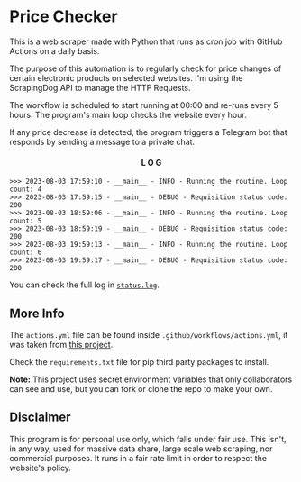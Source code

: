# Price Checker
This is a web scraper made with Python that runs as cron job with GitHub Actions on a daily basis.

The purpose of this automation is to regularly check for price changes of certain electronic products on selected websites. I'm using the ScrapingDog API to manage the HTTP Requests.

The workflow is scheduled to start running at 00:00 and re-runs every 5 hours. The program's main loop checks the website every hour.

If any price decrease is detected, the program triggers a Telegram bot that responds by sending a message to a private chat.

<div align="center" >

#### L O G

</div>

```
>>> 2023-08-03 17:59:10 - __main__ - INFO - Running the routine. Loop count: 4
>>> 2023-08-03 17:59:15 - __main__ - DEBUG - Requisition status code: 200
>>> 2023-08-03 18:59:06 - __main__ - INFO - Running the routine. Loop count: 5
>>> 2023-08-03 18:59:19 - __main__ - DEBUG - Requisition status code: 200
>>> 2023-08-03 19:59:13 - __main__ - INFO - Running the routine. Loop count: 6
>>> 2023-08-03 19:59:17 - __main__ - DEBUG - Requisition status code: 200
```

You can check the full log in [`status.log`](./status.log).

## More Info

The `actions.yml` file can be found inside `.github/workflows/actions.yml`, it was taken from [this project](https://github.com/patrickloeber/python-github-action-template).

Check the `requirements.txt` file for pip third party packages to install.

<strong>Note:</strong> This project uses secret environment variables that only collaborators can see and use, but you can fork or clone the repo to make your own. 

## Disclaimer
This program is for personal use only, which falls under fair use. This isn't, in any way, used for massive data share, large scale web scraping, nor commercial purposes. It runs in a fair rate limit in order to respect the website's policy.